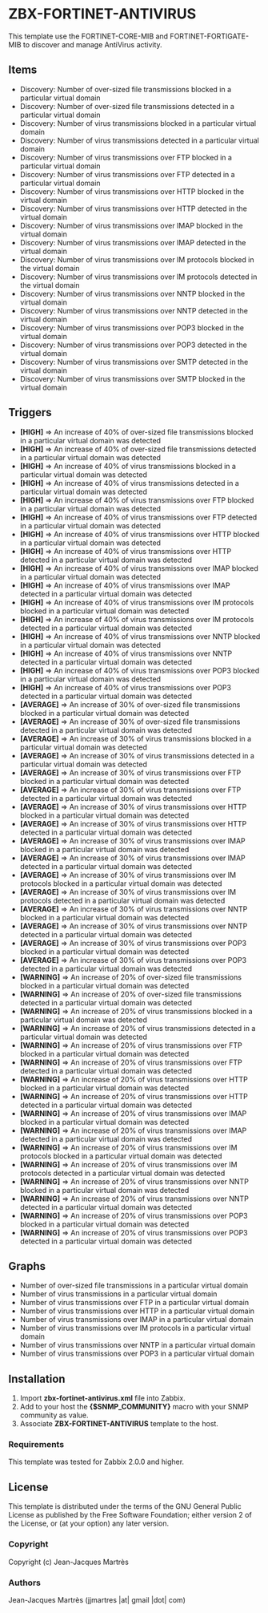 ZBX-FORTINET-ANTIVIRUS
======================

This template use the FORTINET-CORE-MIB and FORTINET-FORTIGATE-MIB to discover and manage AntiVirus activity.

Items
-----

  * Discovery: Number of over-sized file transmissions blocked in a particular virtual domain
  * Discovery: Number of over-sized file transmissions detected in a particular virtual domain
  * Discovery: Number of virus transmissions blocked in a particular virtual domain
  * Discovery: Number of virus transmissions detected in a particular virtual domain
  * Discovery: Number of virus transmissions over FTP blocked in a particular virtual domain
  * Discovery: Number of virus transmissions over FTP detected in a particular virtual domain
  * Discovery: Number of virus transmissions over HTTP blocked in the virtual domain
  * Discovery: Number of virus transmissions over HTTP detected in the virtual domain
  * Discovery: Number of virus transmissions over IMAP blocked in the virtual domain
  * Discovery: Number of virus transmissions over IMAP detected in the virtual domain
  * Discovery: Number of virus transmissions over IM protocols blocked in the virtual domain
  * Discovery: Number of virus transmissions over IM protocols detected in the virtual domain
  * Discovery: Number of virus transmissions over NNTP blocked in the virtual domain
  * Discovery: Number of virus transmissions over NNTP detected in the virtual domain
  * Discovery: Number of virus transmissions over POP3 blocked in the virtual domain
  * Discovery: Number of virus transmissions over POP3 detected in the virtual domain
  * Discovery: Number of virus transmissions over SMTP detected in the virtual domain
  * Discovery: Number of virus transmissions over SMTP blocked in the virtual domain

Triggers
--------

  * **[HIGH]** => An increase of 40% of over-sized file transmissions blocked in a particular virtual domain was detected
  * **[HIGH]** => An increase of 40% of over-sized file transmissions detected in a particular virtual domain was detected
  * **[HIGH]** => An increase of 40% of virus transmissions blocked in a particular virtual domain was detected
  * **[HIGH]** => An increase of 40% of virus transmissions detected in a particular virtual domain was detected
  * **[HIGH]** => An increase of 40% of virus transmissions over FTP blocked in a particular virtual domain was detected
  * **[HIGH]** => An increase of 40% of virus transmissions over FTP detected in a particular virtual domain was detected
  * **[HIGH]** => An increase of 40% of virus transmissions over HTTP blocked in a particular virtual domain was detected
  * **[HIGH]** => An increase of 40% of virus transmissions over HTTP detected in a particular virtual domain was detected
  * **[HIGH]** => An increase of 40% of virus transmissions over IMAP blocked in a particular virtual domain was detected
  * **[HIGH]** => An increase of 40% of virus transmissions over IMAP detected in a particular virtual domain was detected
  * **[HIGH]** => An increase of 40% of virus transmissions over IM protocols blocked in a particular virtual domain was detected
  * **[HIGH]** => An increase of 40% of virus transmissions over IM protocols detected in a particular virtual domain was detected
  * **[HIGH]** => An increase of 40% of virus transmissions over NNTP blocked in a particular virtual domain was detected
  * **[HIGH]** => An increase of 40% of virus transmissions over NNTP detected in a particular virtual domain was detected
  * **[HIGH]** => An increase of 40% of virus transmissions over POP3 blocked in a particular virtual domain was detected
  * **[HIGH]** => An increase of 40% of virus transmissions over POP3 detected in a particular virtual domain was detected
  * **[AVERAGE]** => An increase of 30% of over-sized file transmissions blocked in a particular virtual domain was detected
  * **[AVERAGE]** => An increase of 30% of over-sized file transmissions detected in a particular virtual domain was detected
  * **[AVERAGE]** => An increase of 30% of virus transmissions blocked in a particular virtual domain was detected
  * **[AVERAGE]** => An increase of 30% of virus transmissions detected in a particular virtual domain was detected
  * **[AVERAGE]** => An increase of 30% of virus transmissions over FTP blocked in a particular virtual domain was detected
  * **[AVERAGE]** => An increase of 30% of virus transmissions over FTP detected in a particular virtual domain was detected
  * **[AVERAGE]** => An increase of 30% of virus transmissions over HTTP blocked in a particular virtual domain was detected
  * **[AVERAGE]** => An increase of 30% of virus transmissions over HTTP detected in a particular virtual domain was detected
  * **[AVERAGE]** => An increase of 30% of virus transmissions over IMAP blocked in a particular virtual domain was detected
  * **[AVERAGE]** => An increase of 30% of virus transmissions over IMAP detected in a particular virtual domain was detected
  * **[AVERAGE]** => An increase of 30% of virus transmissions over IM protocols blocked in a particular virtual domain was detected
  * **[AVERAGE]** => An increase of 30% of virus transmissions over IM protocols detected in a particular virtual domain was detected
  * **[AVERAGE]** => An increase of 30% of virus transmissions over NNTP blocked in a particular virtual domain was detected
  * **[AVERAGE]** => An increase of 30% of virus transmissions over NNTP detected in a particular virtual domain was detected
  * **[AVERAGE]** => An increase of 30% of virus transmissions over POP3 blocked in a particular virtual domain was detected
  * **[AVERAGE]** => An increase of 30% of virus transmissions over POP3 detected in a particular virtual domain was detected
  * **[WARNING]** => An increase of 20% of over-sized file transmissions blocked in a particular virtual domain was detected
  * **[WARNING]** => An increase of 20% of over-sized file transmissions detected in a particular virtual domain was detected
  * **[WARNING]** => An increase of 20% of virus transmissions blocked in a particular virtual domain was detected
  * **[WARNING]** => An increase of 20% of virus transmissions detected in a particular virtual domain was detected
  * **[WARNING]** => An increase of 20% of virus transmissions over FTP blocked in a particular virtual domain was detected
  * **[WARNING]** => An increase of 20% of virus transmissions over FTP detected in a particular virtual domain was detected
  * **[WARNING]** => An increase of 20% of virus transmissions over HTTP blocked in a particular virtual domain was detected
  * **[WARNING]** => An increase of 20% of virus transmissions over HTTP detected in a particular virtual domain was detected
  * **[WARNING]** => An increase of 20% of virus transmissions over IMAP blocked in a particular virtual domain was detected
  * **[WARNING]** => An increase of 20% of virus transmissions over IMAP detected in a particular virtual domain was detected
  * **[WARNING]** => An increase of 20% of virus transmissions over IM protocols blocked in a particular virtual domain was detected
  * **[WARNING]** => An increase of 20% of virus transmissions over IM protocols detected in a particular virtual domain was detected
  * **[WARNING]** => An increase of 20% of virus transmissions over NNTP blocked in a particular virtual domain was detected
  * **[WARNING]** => An increase of 20% of virus transmissions over NNTP detected in a particular virtual domain was detected
  * **[WARNING]** => An increase of 20% of virus transmissions over POP3 blocked in a particular virtual domain was detected
  * **[WARNING]** => An increase of 20% of virus transmissions over POP3 detected in a particular virtual domain was detected

Graphs
------

  * Number of over-sized file transmissions in a particular virtual domain
  * Number of virus transmissions in a particular virtual domain
  * Number of virus transmissions over FTP in a particular virtual domain
  * Number of virus transmissions over HTTP in a particular virtual domain
  * Number of virus transmissions over IMAP in a particular virtual domain
  * Number of virus transmissions over IM protocols in a particular virtual domain
  * Number of virus transmissions over NNTP in a particular virtual domain
  * Number of virus transmissions over POP3 in a particular virtual domain

Installation
------------

1. Import **zbx-fortinet-antivirus.xml** file into Zabbix.
2. Add to your host the **{$SNMP_COMMUNITY}** macro with your SNMP community as value.
3. Associate **ZBX-FORTINET-ANTIVIRUS** template to the host.

### Requirements

This template was tested for Zabbix 2.0.0 and higher.

License
-------

This template is distributed under the terms of the GNU General Public License as published by the Free Software Foundation; either version 2 of the  License, or (at your option) any later version.

### Copyright

  Copyright (c) Jean-Jacques Martrès

### Authors

  Jean-Jacques Martrès
  (jjmartres |at| gmail |dot| com)
